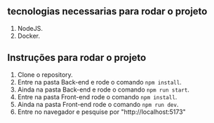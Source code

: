 ## tecnologias necessarias para rodar o projeto

1. NodeJS.
2. Docker.

## Instruções para rodar o projeto

1. Clone o repository.
2. Entre na pasta Back-end e rode o comando `npm install`.
3. Ainda na pasta Back-end e rode o comando `npm run start`.
4. Entre na pasta Front-end rode o comando `npm install`.
5. Ainda na pasta Front-end rode o comando `npm run dev`.
6. Entre no navegador e pesquise por "http://localhost:5173"

